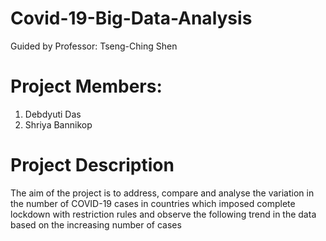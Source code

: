 # Covid-19-Big-Data-Analysis

Guided by Professor: Tseng-Ching Shen

# Project Members:

1. Debdyuti Das
2. Shriya Bannikop

# Project Description
 
The aim of the project is to address, compare and analyse the variation in the number of COVID-19 cases in countries which imposed complete lockdown with restriction rules and observe the following trend in the data based on the increasing number of cases



